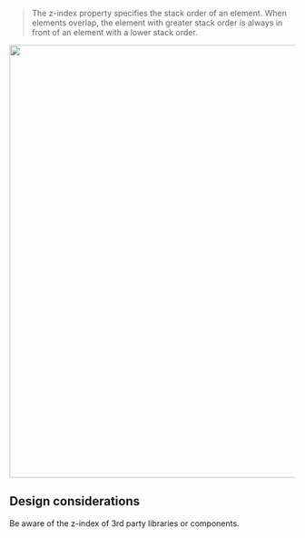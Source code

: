 > The z-index property specifies the stack order of an element. When elements overlap, the element with greater stack order is always in front of an element with a lower stack order.

<img src="./images/styles/z-index@2x.png" style="width:763px;">

## Design considerations

Be aware of the z-index of 3rd party libraries or components.
